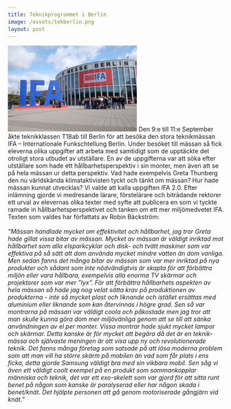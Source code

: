```yaml
---
title: Teknikprogrammet i Berlin
image: /assets/tekberlin.png
layout: post
---
```

<img src="/assets/ifat18.png" alt="ifat18" style="width:300px;height:200px;">
Den 9:e till 11:e September åkte teknikklassen T18ab till Berlin för att besöka den stora teknikmässan IFA – Internationale Funkschtellung Berlin. Under besöket till mässan så fick eleverna olika uppgifter att arbeta med samtidigt som de upptäckte det otroligt stora utbudet av utställare. En av de uppgifterna var att söka efter utställare som hade ett hållbarhetsperspektiv i sin monter, men även att se på hela mässan ur detta perspektiv. Vad hade exempelvis Greta Thunberg den nu världskända klimataktivisten tyckt och tänkt om mässan? Hur hade mässan kunnat utvecklas? Vi valde att kalla uppgiften IFA 2.0.
Efter inlämning gjorde vi medresande lärare, förstelärare och biträdande rektorer ett urval av elevernas olika texter med syfte att publicera en som vi tyckte ramade in hållbarhetsperspektivet och tanken om ett mer miljömedvetet IFA. Texten som valdes har författats av Robin Bäckström:
<br>
<br>
<i>”Mässan handlade mycket om effektivitet och hållbarhet, jag tror Greta hade gillat vissa bitar av mässan. Mycket av mässan är väldigt inriktad mot hållbarhet som alla elsparkcyklar och disk- och tvätt maskiner som var effektiva på så sätt att dom använda mycket mindre vatten än dom vanliga. Men sedan fanns det många bitar av mässan som var mer inriktad på nya produkter och sådant som inte nödvändigtvis är skapta för att förbättra miljön eller vara hållbara, exempelvis alla enorma TV skärmar och projektorer som var mer ”lyx”.
För att förbättra hållbarhets aspekten av hela mässan så hade jag nog velat sätta krav på produktionen av produkterna - inte så mycket plast och liknande och istället ersättas med aluminium eller liknande som kan återvinnas i högre grad. Sen så var montrarna på mässan var väldigt coola och påkostade men jag tror att man skulle kunna göra dom mer miljövänliga genom att se till att sänka användningen av el per monter. Vissa montrar hade sjukt mycket lampor och skärmar. Detta kanske är för mycket att begära då det är en teknik-mässa och självaste meningen är att visa upp ny och revolutionerade teknik.
Det fanns många företag som satsade på att lösa moderna problem som att man vill ha större skärm på mobilen än vad som får plats i ens ficka, detta gjorde Samsung väldigt bra med sin vikbara mobil. Sen såg vi även ett väldigt coolt exempel på en produkt som sammankopplar människa och teknik, det var ett exo-skelett som var gjord för att sitta runt benet på någon som kanske är paralyserad eller har någon skada i benet/knät. Det hjälpte personen att gå genom motoriserade gångjärn vid knät.”</i>

